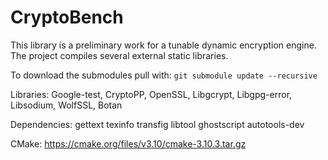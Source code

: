 # CryptoBench 

This library is a preliminary work for a tunable dynamic encryption engine. The project compiles several external static
libraries.

To download the submodules pull with:
`git submodule update --recursive`

Libraries: Google-test, CryptoPP, OpenSSL, Libgcrypt, Libgpg-error, Libsodium, WolfSSL, Botan

Dependencies: gettext texinfo transfig libtool ghostscript autotools-dev

CMake: https://cmake.org/files/v3.10/cmake-3.10.3.tar.gz